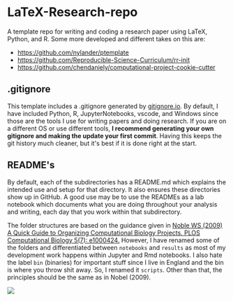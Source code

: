 # LaTeX-Research-repo

A template repo for writing and coding a research paper using LaTeX, Python, and R. Some more developed and different takes on this are:

* <https://github.com/nylander/ptemplate>
* <https://github.com/Reproducible-Science-Curriculum/rr-init>
* <https://github.com/chendaniely/computational-project-cookie-cutter>

## .gitignore

This template includes a .gitignore generated by [gitignore.io](https://www.toptal.com/developers/gitignore). By default, I have included Python, R, JupyterNotebooks, vscode, and Windows since those are the tools I use for writing papers and doing research. If you are on a different OS or use different tools, **I recommend generating your own gitignore and making the update your first commit**. Having this keeps the git history much cleaner, but it's best if it is done right at the start.

## README's

By default, each of the subdirectories has a README.md which explains the intended use and setup for that directory. It also ensures these directories show up in GitHub. A good use may be to use the READMEs as a lab notebook which documents what you are doing throughout your analysis and writing, each day that you work within that subdirectory.

The folder structures are based on the guidance given in [Noble WS (2009) A Quick Guide to Organizing Computational Biology Projects. PLOS Computational Biology 5(7): e1000424.](https://journals.plos.org/ploscompbiol/article?id=info:doi/10.1371/journal.pcbi.1000424) However, I have renamed some of the folders and differentiated between `notebooks` and `results` as most of my development work happens within Jupyter and Rmd notebooks. I also hate the label `bin` (binaries) for important stuff since I live in England and the bin is where you throw shit away. So, I renamed it `scripts`. Other than that, the principles should be the same as in Nobel (2009).

![](https://journals.plos.org/ploscompbiol/article?id=info:doi/10.1371/journal.pcbi.1000424)



